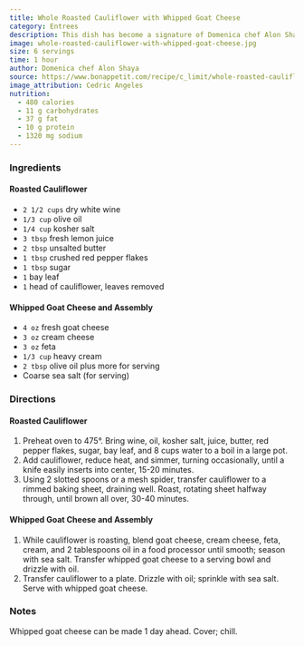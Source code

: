 ```yaml
---
title: Whole Roasted Cauliflower with Whipped Goat Cheese
category: Entrees
description: This dish has become a signature of Domenica chef Alon Shaya. Precooking the cauliflower in seasoned poaching liquid infuses it with flavor; roasting makes it crisp.
image: whole-roasted-cauliflower-with-whipped-goat-cheese.jpg
size: 6 servings
time: 1 hour
author: Domenica chef Alon Shaya
source: https://www.bonappetit.com/recipe/c_limit/whole-roasted-cauliflower-with-whipped-goat-cheese.jpg
image_attribution: Cedric Angeles
nutrition:
  - 480 calories
  - 11 g carbohydrates
  - 37 g fat
  - 10 g protein
  - 1320 mg sodium
---
```


### Ingredients

#### Roasted Cauliflower 

* `2 1/2 cups` dry white wine
* `1/3 cup` olive oil
* `1/4 cup` kosher salt
* `3 tbsp` fresh lemon juice
* `2 tbsp` unsalted butter
* `1 tbsp` crushed red pepper flakes
* `1 tbsp` sugar
* `1` bay leaf
* `1` head of cauliflower, leaves removed

#### Whipped Goat Cheese and Assembly

* `4 oz` fresh goat cheese
* `3 oz` cream cheese
* `3 oz` feta
* `1/3 cup` heavy cream
* `2 tbsp` olive oil plus more for serving
* Coarse sea salt (for serving)

### Directions

#### Roasted Cauliflower 

1. Preheat oven to 475°. Bring wine, oil, kosher salt, juice, butter, red pepper flakes, sugar, bay leaf, and 8 cups water to a boil in a large pot. 
2. Add cauliflower, reduce heat, and simmer, turning occasionally, until a knife easily inserts into center, 15-20 minutes.
3. Using 2 slotted spoons or a mesh spider, transfer cauliflower to a rimmed baking sheet, draining well. Roast, rotating sheet halfway through, until brown all over, 30-40 minutes.

#### Whipped Goat Cheese and Assembly

1. While cauliflower is roasting, blend goat cheese, cream cheese, feta, cream, and 2 tablespoons oil in a food processor until smooth; season with sea salt. Transfer whipped goat cheese to a serving bowl and drizzle with oil.
2. Transfer cauliflower to a plate. Drizzle with oil; sprinkle with sea salt. Serve with whipped goat cheese.

### Notes

Whipped goat cheese can be made 1 day ahead. Cover; chill.